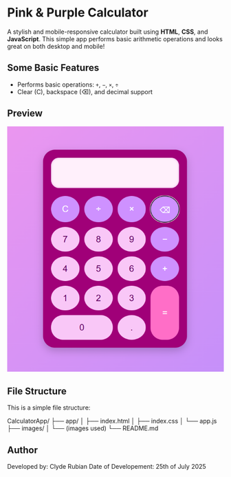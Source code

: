 # Pink & Purple Calculator

A stylish and mobile-responsive calculator built using **HTML**, **CSS**, and **JavaScript**. This simple app performs basic arithmetic operations and looks great on both desktop and mobile!

## Some Basic Features
- Performs basic operations: `+`, `−`, `×`, `÷`
- Clear (C), backspace (⌫), and decimal support

## Preview

![Calculator Screenshot](./images/calculator_preview.png)

## File Structure

This is a simple file structure:

CalculatorApp/
├── app/
│   ├── index.html
│   ├── index.css
│   └── app.js
├── images/
│   └── (images used)
└── README.md

## Author

Developed by: Clyde Rubian
Date of Developement: 25th of July 2025